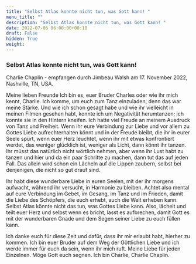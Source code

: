 ```yaml
---
title: "Selbst Atlas konnte nicht tun, was Gott kann! "
menu_title: ""
description: "Selbst Atlas konnte nicht tun, was Gott kann! "
date: 2022-07-06 06:00:00+00:10
draft: False
hidden: True
weight:
---
```

### Selbst Atlas konnte nicht tun, was Gott kann! 

Charlie Chaplin - empfangen durch Jimbeau Walsh am 17. November 2022, Nashville, TN, USA.

Meine lieben Freunde Ich bin es, euer Bruder Charles oder wie ihr mich kennt, Charlie. Ich komme, um euch zum Tanz einzuladen, denn das war meine Stärke. Und wie ich schon gesagt habe und wie ihr vielleicht in meinen Filmen gesehen habt, konnte ich um Negativität herumtanzen; ich konnte sie in den Hintern kneifen. Ich hatte viel Freude an meinem Ausdruck von Tanz und Freiheit. Wenn ihr eure Verbindung zur Liebe und vor allem zu Gottes Liebe aufrechterhalten könnt und in der Freude bleibt, die ihr in eurer Seele spürt, wenn euer Herz leuchtet, wenn ihr mit etwas konfrontiert werdet, das weniger glücklich ist, weniger als Licht, dann könnt ihr tanzen. Ihr müsst das natürlich nicht wörtlich nehmen, aber wenn ihr Lust habt zu tanzen und hier und da ein paar Schritte zu machen, dann tut das auf jeden Fall. Das allein wird schon ein Lächeln auf die Lippen zaubern, selbst bei denjenigen, die nicht so gut drauf sind. 

Ihr habt diese wunderbare Liebe in euren Seelen, mit der ihr morgens aufwacht, während ihr versucht, in Harmonie zu bleiben. Achtet also mental auf eure Verbindung im Gebet, im Gesang, im Tanz und im Frieden, damit die Liebe des Schöpfers, die euch erhebt, auch die Welt erheben kann. Selbst Atlas könnte nicht das tun, was Gottes Liebe kann. Also, lächelt und teilt euer Herz und selbst wenn es bricht, lasst es aufbrechen, damit Gott es mit der wunderbaren Gnade und dem Segen seiner Liebe zu euch füllen kann. 

Ich danke euch für diese Zeit und dafür, dass ihr mir erlaubt habt, hierher zu kommen. Ich bin euer Bruder auf dem Weg der Göttlichen Liebe und ich werde immer für euch da sein, wenn ihr mich ruft. Meine Liebe für jeden Einzelnen. Möge Gott euch segnen. Ich bin Charlie, Charlie Chaplin.